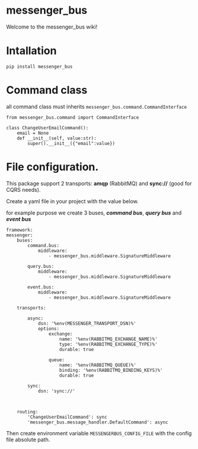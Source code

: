# messenger_bus

Welcome to the messenger_bus wiki!

# Intallation

    pip install messenger_bus


# Command class

all command class must inherits `messenger_bus.command.CommandInterface`

    from messenger_bus.command import CommandInterface   
 
    class ChangeUserEmailCommand():
        email = None
        def __init__(self, value:str):
            super().__init__({"email":value})



# File configuration.

This package support 2 transports: **amqp** (RabbitMQ) and **sync://** (good for CQRS needs).

Create a yaml file in your project with the value below.

for example purpose we create 3 buses, _**command bus**_, _**query bus**_ and _**event bus**_

    framework:
    messenger:
        buses:
            command.bus:
                middleware:
                    - messenger_bus.middleware.SignatureMiddleware

            query.bus:
                middleware:
                    - messenger_bus.middleware.SignatureMiddleware

            event.bus:
                middleware:
                    - messenger_bus.middleware.SignatureMiddleware

        transports:

            async:
                dsn: '%env(MESSENGER_TRANSPORT_DSN)%'
                options:
                    exchange:
                        name: '%env(RABBITMQ_EXCHANGE_NAME)%'
                        type: '%env(RABBITMQ_EXCHANGE_TYPE)%'
                        durable: true

                    queue:
                        name: '%env(RABBITMQ_QUEUE)%'
                        binding: '%env(RABBITMQ_BINDING_KEYS)%'
                        durable: true

            sync:
                dsn: 'sync://'

      

        routing:
            'ChangeUserEmailCommand': sync
            'messenger_bus.message_handler.DefaultCommand': async




Then create environment variable `MESSENGERBUS_CONFIG_FILE` with the config file absolute path.
